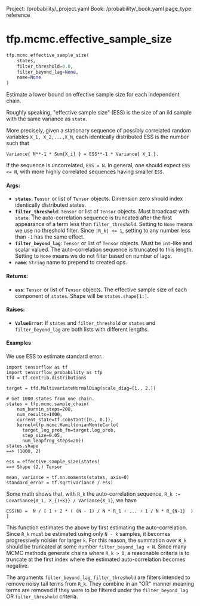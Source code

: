 Project: /probability/_project.yaml
Book: /probability/_book.yaml
page_type: reference
<div itemscope itemtype="http://developers.google.com/ReferenceObject">
<meta itemprop="name" content="tfp.mcmc.effective_sample_size" />
</div>

# tfp.mcmc.effective_sample_size

``` python
tfp.mcmc.effective_sample_size(
    states,
    filter_threshold=0.0,
    filter_beyond_lag=None,
    name=None
)
```

Estimate a lower bound on effective sample size for each independent chain.

Roughly speaking, "effective sample size" (ESS) is the size of an iid sample
with the same variance as `state`.

More precisely, given a stationary sequence of possibly correlated random
variables `X_1, X_2,...,X_N`, each identically distributed ESS is the number
such that

```Variance{ N**-1 * Sum{X_i} } = ESS**-1 * Variance{ X_1 }.```

If the sequence is uncorrelated, `ESS = N`.  In general, one should expect
`ESS <= N`, with more highly correlated sequences having smaller `ESS`.

#### Args:

* <b>`states`</b>:  `Tensor` or list of `Tensor` objects.  Dimension zero should index
    identically distributed states.
* <b>`filter_threshold`</b>:  `Tensor` or list of `Tensor` objects.
    Must broadcast with `state`.  The auto-correlation sequence is truncated
    after the first appearance of a term less than `filter_threshold`.
    Setting to `None` means we use no threshold filter.  Since `|R_k| <= 1`,
    setting to any number less than `-1` has the same effect.
* <b>`filter_beyond_lag`</b>:  `Tensor` or list of `Tensor` objects.  Must be
    `int`-like and scalar valued.  The auto-correlation sequence is truncated
    to this length.  Setting to `None` means we do not filter based on number
    of lags.
* <b>`name`</b>:  `String` name to prepend to created ops.


#### Returns:

* <b>`ess`</b>:  `Tensor` or list of `Tensor` objects.  The effective sample size of
    each component of `states`.  Shape will be `states.shape[1:]`.


#### Raises:

* <b>`ValueError`</b>:  If `states` and `filter_threshold` or `states` and
    `filter_beyond_lag` are both lists with different lengths.

#### Examples

We use ESS to estimate standard error.

```
import tensorflow as tf
import tensorflow_probability as tfp
tfd = tf.contrib.distributions

target = tfd.MultivariateNormalDiag(scale_diag=[1., 2.])

# Get 1000 states from one chain.
states = tfp.mcmc.sample_chain(
    num_burnin_steps=200,
    num_results=1000,
    current_state=tf.constant([0., 0.]),
    kernel=tfp.mcmc.HamiltonianMonteCarlo(
      target_log_prob_fn=target.log_prob,
      step_size=0.05,
      num_leapfrog_steps=20))
states.shape
==> (1000, 2)

ess = effective_sample_size(states)
==> Shape (2,) Tensor

mean, variance = tf.nn.moments(states, axis=0)
standard_error = tf.sqrt(variance / ess)
```

Some math shows that, with `R_k` the auto-correlation sequence,
`R_k := Covariance{X_1, X_{1+k}} / Variance{X_1}`, we have

```ESS(N) =  N / [ 1 + 2 * ( (N - 1) / N * R_1 + ... + 1 / N * R_{N-1}  ) ]```

This function estimates the above by first estimating the auto-correlation.
Since `R_k` must be estimated using only `N - k` samples, it becomes
progressively noisier for larger `k`.  For this reason, the summation over
`R_k` should be truncated at some number `filter_beyond_lag < N`.  Since many
MCMC methods generate chains where `R_k > 0`, a reasonable criteria is to
truncate at the first index where the estimated auto-correlation becomes
negative.

The arguments `filter_beyond_lag`, `filter_threshold` are filters intended to
remove noisy tail terms from `R_k`.  They combine in an "OR" manner meaning
terms are removed if they were to be filtered under the `filter_beyond_lag` OR
`filter_threshold` criteria.